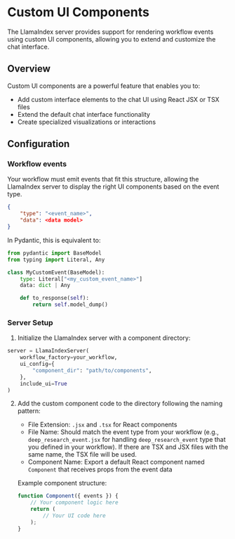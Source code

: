# Custom UI Components

The LlamaIndex server provides support for rendering workflow events using custom UI components, allowing you to extend and customize the chat interface.

## Overview

Custom UI components are a powerful feature that enables you to:

- Add custom interface elements to the chat UI using React JSX or TSX files
- Extend the default chat interface functionality
- Create specialized visualizations or interactions

## Configuration

### Workflow events

Your workflow must emit events that fit this structure, allowing the LlamaIndex server to display the right UI components based on the event type.

```json
{
    "type": "<event_name>",
    "data": <data model>
}
```

In Pydantic, this is equivalent to:

```python
from pydantic import BaseModel
from typing import Literal, Any

class MyCustomEvent(BaseModel):
    type: Literal["<my_custom_event_name>"]
    data: dict | Any

    def to_response(self):
        return self.model_dump()
```

### Server Setup

1. Initialize the LlamaIndex server with a component directory:

```python
server = LlamaIndexServer(
    workflow_factory=your_workflow,
    ui_config={
        "component_dir": "path/to/components",
    },
    include_ui=True
)
```

2. Add the custom component code to the directory following the naming pattern:

   - File Extension: `.jsx` and `.tsx` for React components
   - File Name: Should match the event type from your workflow (e.g., `deep_research_event.jsx` for handling `deep_research_event` type that you defined in your workflow). If there are TSX and JSX files with the same name, the TSX file will be used.
   - Component Name: Export a default React component named `Component` that receives props from the event data

   Example component structure:

   ```jsx
   function Component({ events }) {
       // Your component logic here
       return (
           // Your UI code here
       );
   }
   ```
